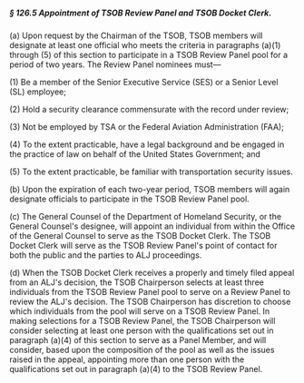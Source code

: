 ##### § 126.5 Appointment of TSOB Review Panel and TSOB Docket Clerk. #####

(a) Upon request by the Chairman of the TSOB, TSOB members will designate at least one official who meets the criteria in paragraphs (a)(1) through (5) of this section to participate in a TSOB Review Panel pool for a period of two years. The Review Panel nominees must—

(1) Be a member of the Senior Executive Service (SES) or a Senior Level (SL) employee;

(2) Hold a security clearance commensurate with the record under review;

(3) Not be employed by TSA or the Federal Aviation Administration (FAA);

(4) To the extent practicable, have a legal background and be engaged in the practice of law on behalf of the United States Government; and

(5) To the extent practicable, be familiar with transportation security issues.

(b) Upon the expiration of each two-year period, TSOB members will again designate officials to participate in the TSOB Review Panel pool.

(c) The General Counsel of the Department of Homeland Security, or the General Counsel's designee, will appoint an individual from within the Office of the General Counsel to serve as the TSOB Docket Clerk. The TSOB Docket Clerk will serve as the TSOB Review Panel's point of contact for both the public and the parties to ALJ proceedings.

(d) When the TSOB Docket Clerk receives a properly and timely filed appeal from an ALJ's decision, the TSOB Chairperson selects at least three individuals from the TSOB Review Panel pool to serve on a Review Panel to review the ALJ's decision. The TSOB Chairperson has discretion to choose which individuals from the pool will serve on a TSOB Review Panel. In making selections for a TSOB Review Panel, the TSOB Chairperson will consider selecting at least one person with the qualifications set out in paragraph (a)(4) of this section to serve as a Panel Member, and will consider, based upon the composition of the pool as well as the issues raised in the appeal, appointing more than one person with the qualifications set out in paragraph (a)(4) to the TSOB Review Panel.